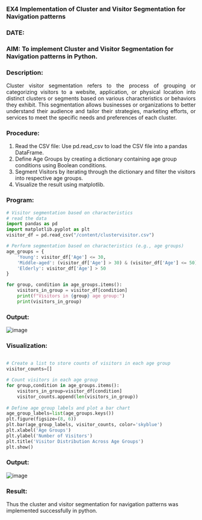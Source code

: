 ### EX4 Implementation of Cluster and Visitor Segmentation for Navigation patterns
### DATE: 
### AIM: To implement Cluster and Visitor Segmentation for Navigation patterns in Python.
### Description:
<div align= "justify">Cluster visitor segmentation refers to the process of grouping or categorizing visitors to a website, 
  application, or physical location into distinct clusters or segments based on various characteristics or behaviors they exhibit. 
  This segmentation allows businesses or organizations to better understand their audience and tailor their strategies, marketing efforts, 
  or services to meet the specific needs and preferences of each cluster.</div>
  
### Procedure:
1) Read the CSV file: Use pd.read_csv to load the CSV file into a pandas DataFrame.
2) Define Age Groups by creating a dictionary containing age group conditions using Boolean conditions.
3) Segment Visitors by iterating through the dictionary and filter the visitors into respective age groups.
4) Visualize the result using matplotlib.

### Program:
```python
# Visitor segmentation based on characteristics
# read the data
import pandas as pd
import matplotlib.pyplot as plt
visitor_df = pd.read_csv("/content/clustervisitor.csv")

# Perform segmentation based on characteristics (e.g., age groups)
age_groups = {
    'Young': visitor_df['Age'] <= 30,
    'Middle-aged': (visitor_df['Age'] > 30) & (visitor_df['Age'] <= 50),
    'Elderly': visitor_df['Age'] > 50
}

for group, condition in age_groups.items():  
    visitors_in_group = visitor_df[condition] 
    print(f"Visitors in {group} age group:")
    print(visitors_in_group)

```
### Output:
![image](https://github.com/user-attachments/assets/d1c79139-ca7e-4f74-b70e-291d29478c47)

### Visualization:
```python

# Create a list to store counts of visitors in each age group
visitor_counts=[]

# Count visitors in each age group
for group,condition in age_groups.items():
    visitors_in_group=visitor_df[condition]
    visitor_counts.append(len(visitors_in_group))
    
# Define age group labels and plot a bar chart
age_group_labels=list(age_groups.keys())
plt.figure(figsize=(8, 6))
plt.bar(age_group_labels, visitor_counts, color='skyblue')
plt.xlabel('Age Groups')
plt.ylabel('Number of Visitors')
plt.title('Visitor Distribution Across Age Groups')
plt.show()
```
### Output:

![image](https://github.com/user-attachments/assets/d96a67b2-130a-41bb-83ee-fd05638afdc1)

### Result:
Thus the cluster and visitor segmentation for navigation patterns was implemented successfully in python.
